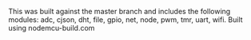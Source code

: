 This was built against the master branch and includes the following modules: 
adc, cjson, dht, file, gpio, net, node, pwm, tmr, uart, wifi.
Built using nodemcu-build.com
